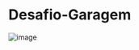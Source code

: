 # Desafio-Garagem

![image](https://user-images.githubusercontent.com/86013606/175375543-f17769c7-9b90-4991-88cb-00850b76426f.png)
